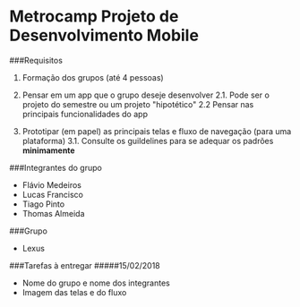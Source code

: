 # Metrocamp Projeto de Desenvolvimento Mobile

###Requisitos
1. Formação dos grupos (até 4 pessoas)

2. Pensar em um app que o grupo deseje desenvolver
2.1. Pode ser o projeto do semestre ou um projeto "hipotético"
2.2 Pensar nas principais funcionalidades do app


3. Prototipar (em papel) as principais telas e fluxo de navegação (para uma plataforma)
3.1. Consulte os guildelines para se adequar os padrões __minimamente__

###Integrantes do grupo
- Flávio Medeiros
- Lucas Francisco
- Tiago Pinto
- Thomas Almeida

###Grupo
- Lexus

###Tarefas à entregar
#####15/02/2018
- Nome do grupo e nome dos integrantes
- Imagem das telas e do fluxo
